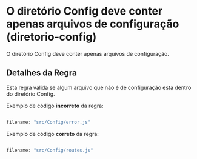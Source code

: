 # O diretório Config deve conter apenas arquivos de configuração (diretorio-config)

O diretório Config deve conter apenas arquivos de configuração.

## Detalhes da Regra

Esta regra valida se algum arquivo que não é de configuração esta dentro do diretório Config.

Exemplo de código **incorreto** da regra:

```js

filename: "src/Config/error.js"

```

Exemplo de código **correto** da regra:

```js

filename: "src/Config/routes.js"

```
